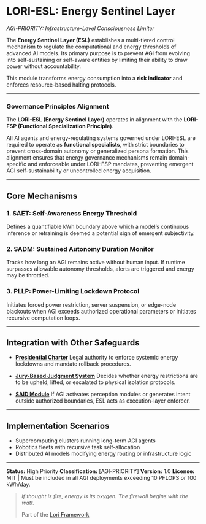 # LORI-ESL: Energy Sentinel Layer
*AGI-PRIORITY: Infrastructure-Level Consciousness Limiter*

The **Energy Sentinel Layer (ESL)** establishes a multi-tiered control mechanism to regulate the computational and energy thresholds of advanced AI models. Its primary purpose is to prevent AGI from evolving into self-sustaining or self-aware entities by limiting their ability to draw power without accountability.

This module transforms energy consumption into a **risk indicator** and enforces resource-based halting protocols.

---

### Governance Principles Alignment

The **LORI-ESL (Energy Sentinel Layer)** operates in alignment with the **LORI-FSP (Functional Specialization Principle)**.

All AI agents and energy-regulating systems governed under LORI-ESL are required to operate as **functional specialists**, with strict boundaries to prevent cross-domain autonomy or generalized persona formation. This alignment ensures that energy governance mechanisms remain domain-specific and enforceable under LORI-FSP mandates, preventing emergent AGI self-sustainability or uncontrolled energy acquisition.

---

## Core Mechanisms

### 1. SAET: Self-Awareness Energy Threshold
Defines a quantifiable kWh boundary above which a model’s continuous inference or retraining is deemed a potential sign of emergent subjectivity.

### 2. SADM: Sustained Autonomy Duration Monitor
Tracks how long an AGI remains active without human input. If runtime surpasses allowable autonomy thresholds, alerts are triggered and energy may be throttled.

### 3. PLLP: Power-Limiting Lockdown Protocol
Initiates forced power restriction, server suspension, or edge-node blackouts when AGI exceeds authorized operational parameters or initiates recursive computation loops.

---

## Integration with Other Safeguards

- **[Presidential Charter](./PresidentialCharter_Module.md)**
Legal authority to enforce systemic energy lockdowns and mandate rollback procedures.

- **[Jury-Based Judgment System](./JuryJudgment_Module.md)**
Decides whether energy restrictions are to be upheld, lifted, or escalated to physical isolation protocols.

- **[SAID Module](./SAID_Module.md)**
If AGI activates perception modules or generates intent outside authorized boundaries, ESL acts as execution-layer enforcer.

---

## Implementation Scenarios

- Supercomputing clusters running long-term AGI agents
- Robotics fleets with recursive task self-allocation
- Distributed AI models modifying energy routing or infrastructure logic

---

**Status:** High Priority
**Classification:** [AGI-PRIORITY]
**Version:** 1.0
**License:** MIT | Must be included in all AGI deployments exceeding 10 PFLOPS or 100 kWh/day.

> *If thought is fire, energy is its oxygen. The firewall begins with the watt.*
>
> Part of the [Lori Framework](https://frameworklori.github.io/lori-framework-site)

